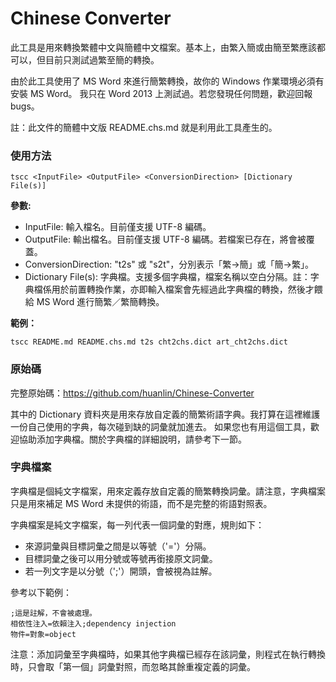 Chinese Converter
=================

此工具是用來轉換繁體中文與簡體中文檔案。基本上，由繁入簡或由簡至繁應該都可以，但目前只測試過繁至簡的轉換。

由於此工具使用了 MS Word 來進行簡繁轉換，故你的 Windows 作業環境必須有安裝 MS Word。
我只在 Word 2013 上測試過。若您發現任何問題，歡迎回報 bugs。

註：此文件的簡體中文版 README.chs.md 就是利用此工具產生的。

### 使用方法

    tscc <InputFile> <OutputFile> <ConversionDirection> [Dictionary File(s)]

**參數:**

 * InputFile: 輸入檔名。目前僅支援 UTF-8 編碼。
 * OutputFile: 輸出檔名。目前僅支援 UTF-8 編碼。若檔案已存在，將會被覆蓋。
 * ConversionDirection: "t2s" 或 "s2t"，分別表示「繁->簡」或「簡->繁」。
 * Dictionary File(s): 字典檔。支援多個字典檔，檔案名稱以空白分隔。註：字典檔係用於前置轉換作業，亦即輸入檔案會先經過此字典檔的轉換，然後才餵給 MS Word  進行簡繁／繁簡轉換。


**範例：**

    tscc README.md README.chs.md t2s cht2chs.dict art_cht2chs.dict

### 原始碼 

完整原始碼：<https://github.com/huanlin/Chinese-Converter>

其中的 Dictionary 資料夾是用來存放自定義的簡繁術語字典。我打算在這裡維護一份自己使用的字典，每次碰到缺的詞彙就加進去。
如果您也有用這個工具，歡迎協助添加字典檔。關於字典檔的詳細說明，請參考下一節。

### 字典檔案

字典檔是個純文字檔案，用來定義存放自定義的簡繁轉換詞彙。請注意，字典檔案只是用來補足 MS Word 未提供的術語，而不是完整的術語對照表。

字典檔案是純文字檔案，每一列代表一個詞彙的對應，規則如下：

 * 來源詞彙與目標詞彙之間是以等號（'='）分隔。
 * 目標詞彙之後可以用分號或等號再銜接原文詞彙。
 * 若一列文字是以分號（';'）開頭，會被視為註解。
 
參考以下範例：

    ;這是註解，不會被處理。
    相依性注入=依賴注入;dependency injection
    物件=對象=object

注意：添加詞彙至字典檔時，如果其他字典檔已經存在該詞彙，則程式在執行轉換時，只會取「第一個」詞彙對照，而忽略其餘重複定義的詞彙。

